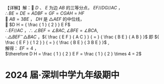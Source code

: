 【详解】解： $D$ 、 $E$ 为边 $A B$ 的三等分点， $E F / / D G / / A C$ ，  
$\therefore B E = D E = A D B F = G F = C G A H = H F$   
 $A B = 3 B E$ ， $D H$ 是 $\triangle A E F$ 的中位线，  
 $D H = { \frac { 1 } { 2 } } E F$   
$\therefore E F / / A C$ ，$\therefore \angle B E F = \angle B A C , \angle B F E = \angle B C A ,$   
$\cdot . \triangle B E F ^ { \sim } \triangle B A C$ ，${ \frac { E F } { A C } } { = } { \frac { B E } { A B } }$ 即 ${ \frac { E F } { 1 2 } } { = } { \frac { B E } { 3 B E } }$ ,  
解得： $E F = 4$ ，  
$\therefore D H = \frac { 1 } { 2 } E F = \frac { 1 } { 2 } \times 4 = 2$

# 2024 届·深圳中学九年级期中
